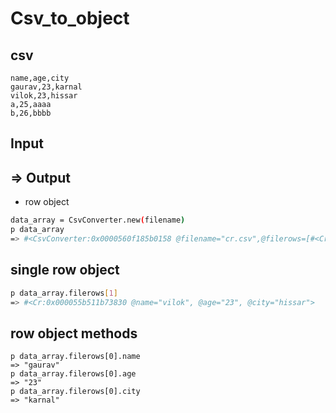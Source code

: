 # Csv_to_object
## csv
```
name,age,city
gaurav,23,karnal
vilok,23,hissar
a,25,aaaa
b,26,bbbb
```
## Input 
## => Output
* row object
```sh
data_array = CsvConverter.new(filename)
p data_array
=> #<CsvConverter:0x0000560f185b0158 @filename="cr.csv",@filerows=[#<Cr:0x0000560f181530b0 @name="gaurav", @age="23", @city="karnal">, #<Cr:0x0000560f18157958 @name="vilok", @age="23",@city="hissar">, #<Cr:0x0000560f1815f158 @name="person3",@age="25",@city="city3">, #<Cr:0x0000560f18184048@name="person4", @age="26", @city="city4">]>
```

## single row object
```sh
p data_array.filerows[1]
=> #<Cr:0x000055b511b73830 @name="vilok", @age="23", @city="hissar">
```

## row object methods
```
p data_array.filerows[0].name
=> "gaurav"
p data_array.filerows[0].age
=> "23"
p data_array.filerows[0].city
=> "karnal"
```
